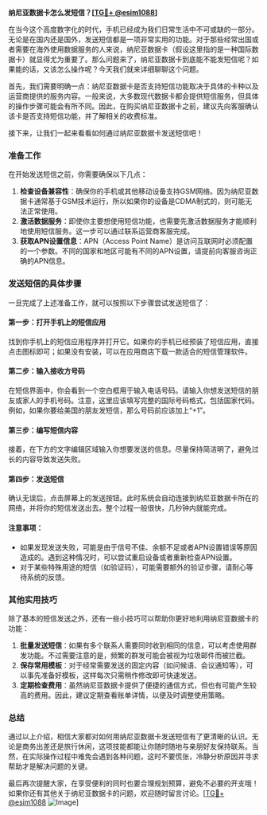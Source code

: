**纳尼亚数据卡怎么发短信？[[TG💪+ @esim1088](https://t.me/s/esim1088)]**

在当今这个高度数字化的时代，手机已经成为我们日常生活中不可或缺的一部分。无论是在国内还是国外，发送短信都是一项非常实用的功能。对于那些经常出国或者需要在海外使用数据服务的人来说，纳尼亚数据卡（假设这里指的是一种国际数据卡）就显得尤为重要了。那么问题来了，纳尼亚数据卡到底能不能发短信呢？如果能的话，又该怎么操作呢？今天我们就来详细聊聊这个问题。

首先，我们需要明确一点：纳尼亚数据卡是否支持短信功能取决于具体的卡种以及运营商提供的服务内容。一般来说，大多数现代数据卡都会提供短信服务，但具体的操作步骤可能会有所不同。因此，在购买纳尼亚数据卡之前，建议先向客服确认该卡是否支持短信功能，并了解相关的收费标准。

接下来，让我们一起来看看如何通过纳尼亚数据卡发送短信吧！

### 准备工作

在开始发送短信之前，你需要确保以下几点：

1. **检查设备兼容性**：确保你的手机或其他移动设备支持GSM网络。因为纳尼亚数据卡通常基于GSM技术运行，所以如果你的设备是CDMA制式的，则可能无法正常使用。
2. **激活数据服务**：即使你主要想使用短信功能，也需要先激活数据服务才能顺利地使用短信服务。这一步可以通过联系运营商客服完成。
3. **获取APN设置信息**：APN（Access Point Name）是访问互联网时必须配置的一个参数。不同的国家和地区可能有不同的APN设置，请提前向客服咨询正确的APN信息。

### 发送短信的具体步骤

一旦完成了上述准备工作，就可以按照以下步骤尝试发送短信了：

#### 第一步：打开手机上的短信应用
找到你手机上的短信应用程序并打开它。如果你的手机已经预装了短信应用，直接点击图标即可；如果没有安装，可以在应用商店下载一款适合的短信管理软件。

#### 第二步：输入接收方号码
在短信界面中，你会看到一个空白框用于输入电话号码。请输入你想发送短信的朋友或家人的手机号码。注意，这里应该填写完整的国际号码格式，包括国家代码。例如，如果你要给美国的朋友发短信，那么号码前应该加上“+1”。

#### 第三步：编写短信内容
接着，在下方的文字编辑区域输入你想要发送的信息。尽量保持简洁明了，避免过长的内容导致发送失败。

#### 第四步：发送短信
确认无误后，点击屏幕上的发送按钮。此时系统会自动连接到纳尼亚数据卡所在的网络，并将你的短信发送出去。整个过程一般很快，几秒钟内就能完成。

#### 注意事项：
- 如果发现发送失败，可能是由于信号不佳、余额不足或者APN设置错误等原因造成的。遇到这种情况时，可以尝试重启设备或者重新检查APN设置。
- 对于某些特殊用途的短信（如验证码），可能需要额外的验证步骤，请耐心等待系统的反馈。

### 其他实用技巧

除了基本的短信发送之外，还有一些小技巧可以帮助你更好地利用纳尼亚数据卡的功能：

1. **批量发送短信**：如果有多个联系人需要同时收到相同的信息，可以考虑使用群发功能。不过需要注意的是，频繁的群发可能会被视为垃圾邮件而被拦截。
2. **保存常用模板**：对于经常需要发送的固定内容（如问候语、会议通知等），可以事先准备好模板，这样每次只需稍作修改即可快速发送。
3. **定期检查费用**：虽然纳尼亚数据卡提供了便捷的通信方式，但也有可能产生较高的费用。因此，建议定期查看账单详情，以便及时调整使用策略。

### 总结

通过以上介绍，相信大家都对如何用纳尼亚数据卡发送短信有了更清晰的认识。无论是商务出差还是旅行休闲，这项技能都能让你随时随地与亲朋好友保持联系。当然，在实际操作过程中难免会遇到各种问题，这时不要慌张，冷静分析原因并寻求帮助才是解决问题的关键。

最后再次提醒大家，在享受便利的同时也要合理规划预算，避免不必要的开支哦！如果你还有其他关于纳尼亚数据卡的问题，欢迎随时留言讨论。[[TG💪+ @esim1088](https://t.me/s/esim1088) ![Image](https://i.postimg.cc/4NQfJmqS/Snipaste-2025-05-13-00-14-12.png)]